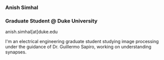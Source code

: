 ### Anish Simhal
### Graduate Student @ Duke University
anish.simhal[at]duke.edu

I'm an electrical engineering graduate student studying image processing under the guidance of Dr. Guillermo Sapiro, working on understanding synapses. 

